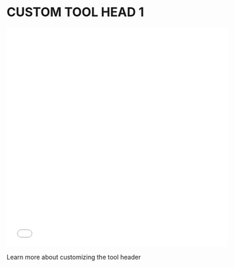# CUSTOM TOOL HEAD 1
<iframe src="//player.bilibili.com/player.html?aid=579936304&bvid=BV1Y64y1p7qA&cid=1373139217&p=1&high_quality=1&danmaku=0" allowfullscreen="allowfullscreen" width="100%" height="500" scrolling="no" frameborder="0" sandbox="allow-top-navigation allow-same-origin allow-forms allow-scripts"></iframe>

Learn more about customizing the tool header